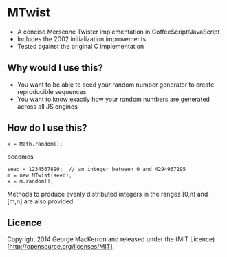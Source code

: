 # MTwist

* A concise Mersenne Twister implementation in CoffeeScript/JavaScript
* Includes the 2002 initialization improvements
* Tested against the original C implementation

## Why would I use this?

* You want to be able to seed your random number generator to create reproducible sequences
* You want to know exactly how your random numbers are generated across all JS engines

## How do I use this?

    x = Math.random();
    
becomes
   
    seed = 1234567890;  // an integer between 0 and 4294967295
    m = new MTwist(seed);
    x = m.random();
    
Methods to produce evenly distributed integers in the ranges [0,n) and [m,n] are also provided.

## Licence

Copyright 2014 George MacKerron and released under the (MIT Licence)[http://opensource.org/licenses/MIT].
